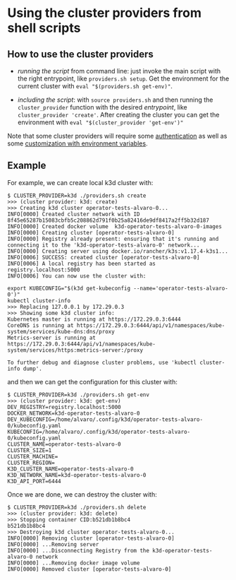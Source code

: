 # Using the cluster providers from shell scripts

## How to use the cluster providers

* _running the script_ from command line: just invoke the main script with the right
  entrypoint, like `providers.sh setup`. Get the environment for the current
  cluster with `eval "$(providers.sh get-env)"`.

* _including the script_: with `source providers.sh` and then
  running the `cluster_provider` function with the desired _entrypoint_,
  like `cluster_provider 'create'`. After creating the cluster you can get the
  environment with `eval "$(cluster_provider 'get-env')"`

Note that some cluster providers will require some [authentication](#Authentication)
as well as some [customization with environment variables](#Configuring-the-cluster-with-env-variables).

## Example

For example, we can create local k3d cluster with:

```console
$ CLUSTER_PROVIDER=k3d ./providers.sh create
>>> (cluster provider: k3d: create)
>>> Creating k3d cluster operator-tests-alvaro-0...
INFO[0000] Created cluster network with ID 8f45e65287b15083cbfb5c208862d791f0b25a82416de9df8417a2ff5b32d187
INFO[0000] Created docker volume  k3d-operator-tests-alvaro-0-images
INFO[0000] Creating cluster [operator-tests-alvaro-0]
INFO[0000] Registry already present: ensuring that it's running and connecting it to the 'k3d-operator-tests-alvaro-0' network...
INFO[0000] Creating server using docker.io/rancher/k3s:v1.17.4-k3s1...
INFO[0006] SUCCESS: created cluster [operator-tests-alvaro-0]
INFO[0006] A local registry has been started as registry.localhost:5000
INFO[0006] You can now use the cluster with:

export KUBECONFIG="$(k3d get-kubeconfig --name='operator-tests-alvaro-0')"
kubectl cluster-info
>>> Replacing 127.0.0.1 by 172.29.0.3
>>> Showing some k3d cluster info:
Kubernetes master is running at https://172.29.0.3:6444
CoreDNS is running at https://172.29.0.3:6444/api/v1/namespaces/kube-system/services/kube-dns:dns/proxy
Metrics-server is running at https://172.29.0.3:6444/api/v1/namespaces/kube-system/services/https:metrics-server:/proxy

To further debug and diagnose cluster problems, use 'kubectl cluster-info dump'.
```

and then we can get the configuration for this cluster with:

```console
$ CLUSTER_PROVIDER=k3d ./providers.sh get-env
>>> (cluster provider: k3d: get-env)
DEV_REGISTRY=registry.localhost:5000
DOCKER_NETWORK=k3d-operator-tests-alvaro-0
DEV_KUBECONFIG=/home/alvaro/.config/k3d/operator-tests-alvaro-0/kubeconfig.yaml
KUBECONFIG=/home/alvaro/.config/k3d/operator-tests-alvaro-0/kubeconfig.yaml
CLUSTER_NAME=operator-tests-alvaro-0
CLUSTER_SIZE=1
CLUSTER_MACHINE=
CLUSTER_REGION=
K3D_CLUSTER_NAME=operator-tests-alvaro-0
K3D_NETWORK_NAME=k3d-operator-tests-alvaro-0
K3D_API_PORT=6444
```

Once we are done, we can destroy the cluster with:

```console
$ CLUSTER_PROVIDER=k3d ./providers.sh delete
>>> (cluster provider: k3d: delete)
>>> Stopping container CID:b521db1b8bc4
b521db1b8bc4
>>> Destroying k3d cluster operator-tests-alvaro-0...
INFO[0000] Removing cluster [operator-tests-alvaro-0]
INFO[0000] ...Removing server
INFO[0000] ...Disconnecting Registry from the k3d-operator-tests-alvaro-0 network
INFO[0000] ...Removing docker image volume
INFO[0000] Removed cluster [operator-tests-alvaro-0]
```